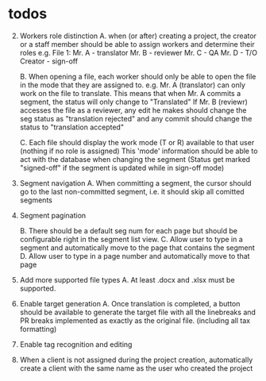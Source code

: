 # todos

<!-- 1. Add sentence break exclusions
    sentences should not break at the end of certain patterns
    e.g.
        Mr. Elder was walking down the street.

    When segmentized now:
        1. Mr.
        2. Elder was walking down the street.

    This should not happen. -->

2. Workers role distinction
    A. when (or after) creating a project, the creator or a staff member
        should be able to assign workers and determine their roles
        e.g.
            File 1: 
                Mr. A - translator
                Mr. B - reviewer
                Mr. C - QA
                Mr. D - T/O
                Creator - sign-off
    
    B. When opening a file, each worker should only be able to open the file
        in the mode that they are assigned to.
        e.g.
            Mr. A (translator) can only work on the file to translate.
            This means that when Mr. A commits a segment, the status will only
            change to "Translated"
            If Mr. B (reviewr) accesses the file as a reviewer, any edit he makes
            should change the seg status as "translation rejected" and
            any commit should change the status to "translation accepted"
    
    C. Each file should display the work mode (T or R) available to that user 
        (nothing if no role is assigned)
        This 'mode' information should be able to act with the database
        when changing the segment
            (Status get marked "signed-off" if the segment is updated while in sign-off mode)

3. Segment navigation
    A. When committing a segment, the cursor should go to the last non-committed
        segment, i.e. it should skip all comitted segments

4. Segment pagination
    <!-- A. add segment pagination. -->
    B. There should be a default seg num for each page but should be configurable
        right in the segment list view.
    C. Allow user to type in a segment and automatically move to the page that contains the segment
    D. Allow user to type in a page number and automatically move to that page

5. Add more supported file types
    A. At least .docx and .xlsx must be supported.

6. Enable target generation
    A. Once translation is completed, a button should be available to
        generate the target file with all the linebreaks and PR breaks
        implemented as exactly as the original file. (including all tax formatting)

7. Enable tag recognition and editing

8. When a client is not assigned during the project creation, automatically
    create a client with the same name as the user who created the project

<!-- 9. Return "No segment found" if the databsae doesn't have any segment object. -->

<!-- 10. Make a setting in Project model for tm_search minimum Levenshtein value (e.g. 0.8 or above) -->